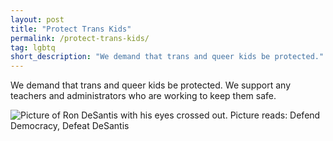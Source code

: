 ```yaml
---
layout: post 
title: "Protect Trans Kids"
permalink: /protect-trans-kids/
tag: lgbtq
short_description: "We demand that trans and queer kids be protected."
---
```


We demand that trans and queer kids be protected. We support any teachers and
administrators who are working to keep them safe. 

![Picture of Ron DeSantis with his eyes crossed out. Picture reads: Defend
Democracy, Defeat DeSantis](assets/images/protecttranskids.jpg)

